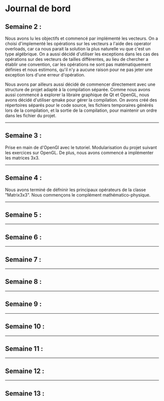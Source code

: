 # Journal de bord

## Semaine 2 :

Nous avons lu les objectifs et commencé par implémenté les vecteurs. 
On a choisi d'implementé les opérations sur les vecteurs a l'aide des 
operator overloads, car ca nous parait la solution la plus naturelle 
vu que c'est un type algébrique. On a aussi décidé d'utiliser les 
exceptions dans les cas des opérations sur des vecteurs de tailles 
différentes, au lieu de chercher a établir une convention, car les 
opérations ne sont pas matématiquement définies et nous estimons, qu'il 
n'y a aucune raison pour ne pas jeter une exception lors d'une erreur 
d'opération.

Nous avons par ailleurs aussi décidé de commencer directement avec une 
structure de projet adapté à la compilation séparée. Comme nous avons 
aussi commencé à explorer la libraire graphique de Qt et OpenGL, nous 
avons décidé d'utiliser qmake pour gérer la compilation. On avons créé
des répertoires séparés pour le code source, les fichiers temporaires 
générés lors de la compilation, et la sortie de la compilation, pour 
maintenir un ordre dans les fichier du projet.



--------------------------------------------------
## Semaine 3 :

Prise en main de d'OpenGl avec le tutoriel. Modularisation du projet suivant 
les exercices sur OpenGL. De plus, nous avons commencé a implémenter 
les matrices 3x3.


--------------------------------------------------
## Semaine 4 :

Nous avons terminé de défninir les principaux opérateurs de la classe "Matrix3x3".
Nous commençons le complément mathématico-physique.

--------------------------------------------------
## Semaine 5 :



--------------------------------------------------
## Semaine 6 :



--------------------------------------------------
## Semaine 7 :



--------------------------------------------------
## Semaine 8 :



--------------------------------------------------
## Semaine 9 :



--------------------------------------------------
## Semaine 10 :



--------------------------------------------------
## Semaine 11 :



--------------------------------------------------
## Semaine 12 :



--------------------------------------------------
## Semaine 13 :


